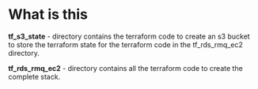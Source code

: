 # What is this

**tf_s3_state** - directory contains the terraform code to create an s3 bucket to store the terraform state for the terraform code in the tf_rds_rmq_ec2 directory.  

**tf_rds_rmq_ec2** - directory contains all the terraform code to create the complete stack.